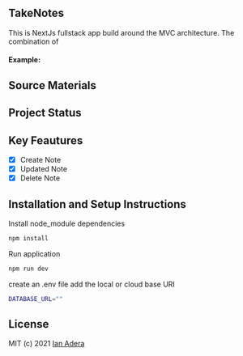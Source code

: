 ## TakeNotes
This is NextJs fullstack app build around the MVC architecture. The combination of  

#### Example:

## Source Materials

## Project Status

## Key Feautures

- [x] Create Note
- [x] Updated Note
- [x] Delete Note

## Installation and Setup Instructions

Install node_module dependencies

```bash
npm install
```
Run application

```bash
npm run dev
```

create an .env file add the local or cloud base URI
```bash
DATABASE_URL=""
```


## License

MIT (c) 2021 [Ian Adera](https://github.com/ianodad)
